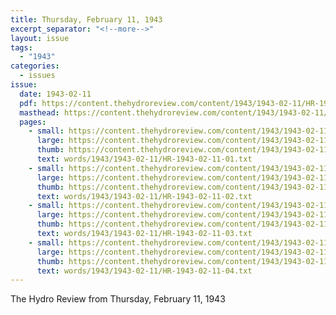 ```yaml
---
title: Thursday, February 11, 1943
excerpt_separator: "<!--more-->"
layout: issue
tags:
  - "1943"
categories:
  - issues
issue:
  date: 1943-02-11
  pdf: https://content.thehydroreview.com/content/1943/1943-02-11/HR-1943-02-11.pdf
  masthead: https://content.thehydroreview.com/content/1943/1943-02-11/masthead/HR-1943-02-11.jpg
  pages:
    - small: https://content.thehydroreview.com/content/1943/1943-02-11/small/HR-1943-02-11-01.jpg
      large: https://content.thehydroreview.com/content/1943/1943-02-11/large/HR-1943-02-11-01.jpg
      thumb: https://content.thehydroreview.com/content/1943/1943-02-11/thumbnails/HR-1943-02-11-01.jpg
      text: words/1943/1943-02-11/HR-1943-02-11-01.txt
    - small: https://content.thehydroreview.com/content/1943/1943-02-11/small/HR-1943-02-11-02.jpg
      large: https://content.thehydroreview.com/content/1943/1943-02-11/large/HR-1943-02-11-02.jpg
      thumb: https://content.thehydroreview.com/content/1943/1943-02-11/thumbnails/HR-1943-02-11-02.jpg
      text: words/1943/1943-02-11/HR-1943-02-11-02.txt
    - small: https://content.thehydroreview.com/content/1943/1943-02-11/small/HR-1943-02-11-03.jpg
      large: https://content.thehydroreview.com/content/1943/1943-02-11/large/HR-1943-02-11-03.jpg
      thumb: https://content.thehydroreview.com/content/1943/1943-02-11/thumbnails/HR-1943-02-11-03.jpg
      text: words/1943/1943-02-11/HR-1943-02-11-03.txt
    - small: https://content.thehydroreview.com/content/1943/1943-02-11/small/HR-1943-02-11-04.jpg
      large: https://content.thehydroreview.com/content/1943/1943-02-11/large/HR-1943-02-11-04.jpg
      thumb: https://content.thehydroreview.com/content/1943/1943-02-11/thumbnails/HR-1943-02-11-04.jpg
      text: words/1943/1943-02-11/HR-1943-02-11-04.txt
---
```


The Hydro Review from Thursday, February 11, 1943

<!--more-->

